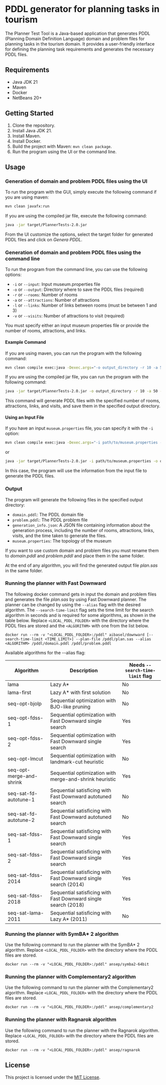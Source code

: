# PDDL generator for planning tasks in tourism

The Planner Test Tool is a Java-based application that generates PDDL (Planning Domain Definition Language) domain and problem files for planning tasks in the tourism domain. It provides a user-friendly interface for defining the planning task requirements and generates the necessary PDDL files.

## Requirements

- Java JDK 21
- Maven
- Docker
- NetBeans 20+

## Getting Started

1. Clone the repository.
2. Install Java JDK 21.
3. Install Maven.
4. Install Docker.
5. Build the project with Maven: `mvn clean package`.
6. Run the program using the UI or the command line.

## Usage

### Generation of domain and problem PDDL files using the UI

To run the program with the GUI, simply execute the following command if you are using maven:

```sh
mvn clean javafx:run
```

If you are using the compiled jar file, execute the following command:

```sh
java -jar target/PlannerTests-2.0.jar
```

From the UI customize the options, select the target folder for generated PDDL files and click on _Genera PDDL_.

### Generation of domain and problem PDDL files using the command line

To run the program from the command line, you can use the following options:

- `-i` or `--input`: Input museum.properties file
- `-o` or `--output`: Directory where to save the PDDL files (required)
- `-r` or `--rooms`: Number of rooms
- `-a` or `--attractions`: Number of attractions
- `-l` or `--links`: Number of links between rooms (must be between 1 and 3)
- `-v` or `--visits`: Number of attractions to visit (required)

You must specify either an input museum properties file or provide the number of rooms, attractions, and links.

#### Example Command

If you are using maven, you can run the program with the following command:

```sh
mvn clean compile exec:java -Dexec.args="-o output_directory -r 10 -a 50 -l 3 -v 20"
```

If you are using the compiled jar file, you can run the program with the following command:

```sh
java -jar target/PlannerTests-2.0.jar -o output_directory -r 10 -a 50 -l 5 -v 20
```

This command will generate PDDL files with the specified number of rooms, attractions, links, and visits, and save them in the specified output directory.

#### Using an Input File

If you have an input `museum.properties` file, you can specify it with the `-i` option:

```sh
mvn clean compile exec:java -Dexec.args="-i path/to/museum.properties -o output_directory -v visits"
```

or

```sh
java -jar target/PlannerTests-2.0.jar -i path/to/museum.properties -o output_directory -v visits
```

In this case, the program will use the information from the input file to generate the PDDL files.

### Output

The program will generate the following files in the specified output directory:

- `domain.pddl`: The PDDL domain file
- `problem.pddl`: The PDDL problem file
- `generation_info.json`: A JSON file containing information about the generation process, including the number of rooms, attractions, links, visits, and the time taken to generate the files.
- `museum.properties`: The topology of the museum

If you want to use custom domain and problem files you must rename them to _domain.pddl_ and _problem.pddl_ and place them in the same folder.

At the end of any algorithm, you will find the generated output file _plan.sas_ in the same folder.

### Running the planner with Fast Downward

The following docker command gets in input the domain and problem files and generates the file _plan.sas_ by using Fast Downward planner. The planner can be changed by using the `--alias` flag with the desired algorithm. The `--search-time-limit` flag sets the time limit for the search algorithm in seconds and is required for some algorithms, as shown in the table below.
Replace `<LOCAL_PDDL_FOLDER>` with the directory where the PDDL files are stored and the `<ALGORITHM>` with one from the list below.

`docker run --rm -v "<LOCAL_PDDL_FOLDER>:/pddl" aibasel/downward [--search-time-limit <TIME_LIMIT>] --plan-file /pddl/plan.sas --alias <ALGORITHM> /pddl/domain.pddl /pddl/problem.pddl`

Available algorithms for the --alias flag:

| Algorithm                | Description                                                    | Needs `--search-time-limit` flag |
| ------------------------ | -------------------------------------------------------------- | -------------------------------- |
| lama                     | Lazy A\*                                                       | No                               |
| lama-first               | Lazy A\* with first solution                                   | No                               |
| seq-opt-bjolp            | Sequential optimization with BJO-like pruning                  | No                               |
| seq-opt-fdss-1           | Sequential optimization with Fast Downward single search       | Yes                              |
| seq-opt-fdss-2           | Sequential optimization with Fast Downward single search       | Yes                              |
| seq-opt-lmcut            | Sequential optimization with landmark-cut heuristic            | No                               |
| seq-opt-merge-and-shrink | Sequential optimization with merge-and-shrink heuristic        | Yes                              |
| seq-sat-fd-autotune-1    | Sequential satisficing with Fast Downward autotuned search     | No                               |
| seq-sat-fd-autotune-2    | Sequential satisficing with Fast Downward autotuned search     | No                               |
| seq-sat-fdss-1           | Sequential satisficing with Fast Downward single search        | Yes                              |
| seq-sat-fdss-2           | Sequential satisficing with Fast Downward single search        | Yes                              |
| seq-sat-fdss-2014        | Sequential satisficing with Fast Downward single search (2014) | Yes                              |
| seq-sat-fdss-2018        | Sequential satisficing with Fast Downward single search (2018) | Yes                              |
| seq-sat-lama-2011        | Sequential satisficing with Lazy A\* (2011)                    | No                               |

### Running the planner with SymBA\* 2 algorithm

Use the following command to run the planner with the SymBA\* 2 algorithm. Replace `<LOCAL_PDDL_FOLDER>` with the directory where the PDDL files are stored.

`docker run --rm -v "<LOCAL_PDDL_FOLDER>:/pddl" ansep/symba2-64bit`

### Running the planner with Complementary2 algorithm

Use the following command to run the planner with the Complementary2 algorithm. Replace `<LOCAL_PDDL_FOLDER>` with the directory where the PDDL files are stored.

`docker run --rm -v "<LOCAL_PDDL_FOLDER>:/pddl" ansep/complementary2`

### Running the planner with Ragnarok algorithm

Use the following command to run the planner with the Ragnarok algorithm. Replace `<LOCAL_PDDL_FOLDER>` with the directory where the PDDL files are stored.

`docker run --rm -v "<LOCAL_PDDL_FOLDER>:/pddl" ansep/ragnarok`

## License

This project is licensed under the [MIT License](LICENSE).
